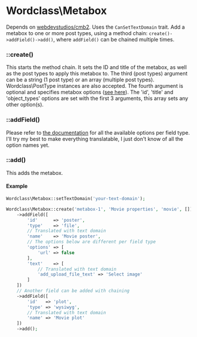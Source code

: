 # Wordclass\Metabox
Depends on [webdevstudios/cmb2](https://github.com/WebDevStudios/CMB2).
Uses the `CanSetTextDomain` trait.
Add a metabox to one or more post types, using a method chain: `create()->addField()->add()`, where `addField()` can be chained multiple times.

### ::create()
This starts the method chain.
It sets the ID and title of the metabox, as well as the post types to apply this metabox to.
The third (post types) argument can be a string (1 post type) or an array (multiple post types). Wordclass\PostType instances are also accepted.
The fourth argument is optional and specifies metabox options ([see here](https://cmb2.io/api/source-class-CMB2.html#47-71)). The 'id', 'title' and 'object_types' options are set with the first 3 arguments, this array sets any other option(s).

### ::addField()
Please refer to [the documentation](https://cmb2.io/docs/field-types) for all the available options per field type.
I'll try my best to make everything translatable, I just don't know of all the option names yet.

### ::add()
This adds the metabox.

#### Example
```php
Wordclass\Metabox::setTextDomain('your-text-domain');

Wordclass\Metabox::create('metabox-1', 'Movie properties', 'movie', [])
    ->addField([
        'id'      => 'poster',
        'type'    => 'file',
        // Translated with text domain
        'name'    => 'Movie poster',
        // The options below are different per field type
        'options' => [
            'url' => false
        ],
        'text'    => [
            // Translated with text domain
            'add_upload_file_text' => 'Select image'
        ]
    ])
    // Another field can be added with chaining
    ->addField([
        'id'   => 'plot',
        'type' => 'wysiwyg',
        // Translated with text domain
        'name' => 'Movie plot'
    ])
    ->add();
```
